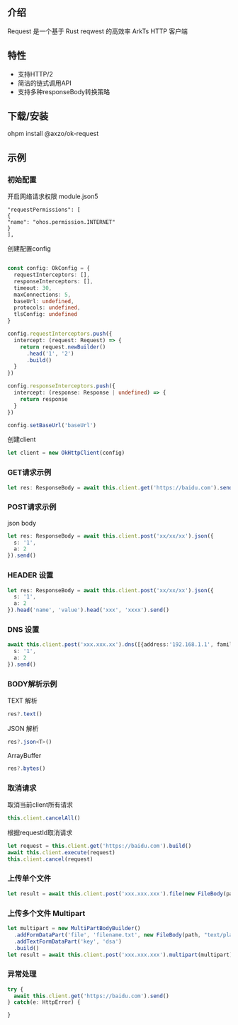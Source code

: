 ## 介绍

Request 是一个基于 Rust reqwest 的高效率 ArkTs HTTP 客户端

## 特性

- 支持HTTP/2
- 简洁的链式调用API
- 支持多种responseBody转换策略

## 下载/安装

ohpm install @axzo/ok-request

## 示例

### 初始配置

开启网络请求权限
module.json5
```json5
"requestPermissions": [
{
"name": "ohos.permission.INTERNET"
}
],
```
创建配置config
```typescript

const config: OkConfig = {
  requestInterceptors: [],
  responseInterceptors: [],
  timeout: 30,
  maxConnections: 5,
  baseUrl: undefined,
  protocols: undefined,
  tlsConfig: undefined
}

config.requestInterceptors.push({
  intercept: (request: Request) => {
    return request.newBuilder()
      .head('1', '2')
      .build()
  }
})

config.responseInterceptors.push({
  intercept: (response: Response | undefined) => {
    return response
  }
})

config.setBaseUrl('baseUrl')
```

创建client

```typescript
let client = new OkHttpClient(config)
```

### GET请求示例

```typescript
let res: ResponseBody = await this.client.get('https://baidu.com').send()
```

### POST请求示例

json body
```typescript
let res: ResponseBody = await this.client.post('xx/xx/xx').json({
  s: '1',
  a: 2
}).send()
```

### HEADER 设置

```typescript
let res: ResponseBody = await this.client.post('xx/xx/xx').json({
  s: '1',
  a: 2
}).head('name', 'value').head('xxx', 'xxxx').send()
```

### DNS 设置
```typescript
await this.client.post('xxx.xxx.xx').dns([{address:'192.168.1.1', family: 1}]).json({
  s: '1',
  a: 2
}).send()
```

### BODY解析示例

TEXT 解析
```typescript
res?.text()
```

JSON 解析
```typescript
res?.json<T>()
```

ArrayBuffer
```typescript
res?.bytes()
```

### 取消请求

取消当前client所有请求
```typescript
this.client.cancelAll()
```

根据requestId取消请求
```typescript
let request = this.client.get('https://baidu.com').build()
await this.client.execute(request)
this.client.cancel(request)
```

### 上传单个文件

```typescript
let result = await this.client.post('xxx.xxx.xxx').file(new FileBody(path, contentType)).send()
```

### 上传多个文件 Multipart
```typescript
let multipart = new MultiPartBodyBuilder()
  .addFormDataPart('file', 'filename.txt', new FileBody(path, "text/plain"))
  .addTextFormDataPart('key', 'dsa')
  .build()
let result = await this.client.post('xxx.xxx.xxx').multipart(multipart).send()
```

### 异常处理

```typescript
try {
  await this.client.get('https://baidu.com').send()
} catch(e: HttpError) {

}
```